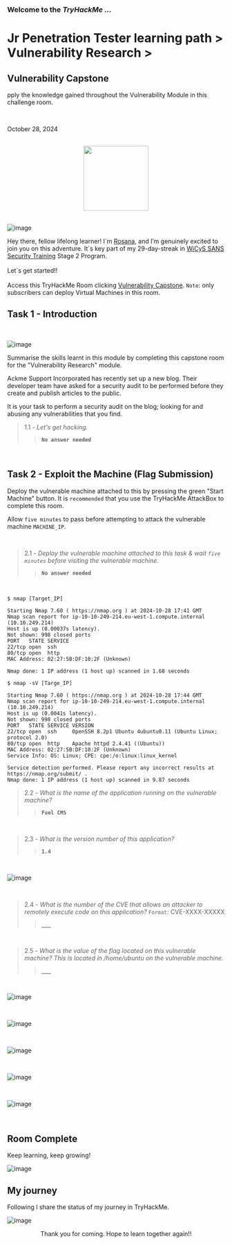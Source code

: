 

<h3> Welcome to the <em>TryHackMe ...</em></h3>
<h1>Jr Penetration Tester learning path > Vulnerability Research ></h1>
<h2>Vulnerability Capstone</h2>
<p>pply the knowledge gained throughout the Vulnerability Module in this challenge room.</p>
<br>
<p>October 28, 2024<br></p>
<br>


<div style="display: flex; justify-content: center; align-items: center;">
    <img src="https://github.com/user-attachments/assets/2ed7780f-5c58-47b4-86b4-90ecf77f7868" width="150px" height="150px"/>
</div>
<br>

![image](https://github.com/user-attachments/assets/6175debf-1081-4932-a46b-61c96c42a0b6)


<p>Hey there, fellow lifelong learner! I´m <a href="https://www.linkedin.com/in/rosanafssantos/">Rosana</a>, and I’m genuinely excited to join you on this adventure. It´s key part of my 29-day-streak in <a href="https://www.wicys.org/benefits/security-training-scholarship/">WiCyS SANS Security Training</a> Stage 2 Program.<br><br>
Let´s get started!!<br><br>
Access this TryHackMe Room clicking <a href="https://tryhackme.com/r/room/vulnerabilitycapstone">Vulnerability Capstone</a>. <code>Note</code>: only subscribers can deploy Virtual Machines in this room.</p>

<h2>Task 1 - Introduction</h2>
<br>

![image](https://github.com/user-attachments/assets/9e825e1c-083d-48a6-a2ed-f82fc8c22784)

<p>Summarise the skills learnt in this module by completing this capstone room for the "Vulnerability Research" module.<br> 

Ackme Support Incorporated has recently set up a new blog. Their developer team have asked for a security audit to be performed before they create and publish articles to the public.<br>

It is your task to perform a security audit on the blog; looking for and abusing any vulnerabilities that you find.</p>

> 1.1 - <em>Let's get hacking.</em><br>
>> <code><strong>No answer needed</strong></code><br>
<p><br></p>

<h2>Task 2 - Exploit the Machine (Flag Submission)</h2>

<p>Deploy the vulnerable machine attached to this by pressing the green "Start Machine" button. It is <code>recommended</code> that you use the TryHackMe AttackBox to complete this room.<br>

Allow <code>five minutes</code> to pass before attempting to attack the vulnerable machine <code>MACHINE_IP</code>.</p>
<br>

> 2.1 - <em>Deploy the vulnerable machine attached to this task & wait <code>five minutes</code> before visiting the vulnerable machine.</em><br>
>> <code><strong>No answer needed</strong></code><br>
<p><br></p>

<pre><code>$ nmap [Target_IP]

Starting Nmap 7.60 ( https://nmap.org ) at 2024-10-28 17:41 GMT
Nmap scan report for ip-10-10-249-214.eu-west-1.compute.internal (10.10.249.214)
Host is up (0.00037s latency).
Not shown: 998 closed ports
PORT   STATE SERVICE
22/tcp open  ssh
80/tcp open  http
MAC Address: 02:27:5B:DF:10:2F (Unknown)

Nmap done: 1 IP address (1 host up) scanned in 1.68 seconds
</code></pre>

<pre><code>$ nmap -sV [Targe_IP]

Starting Nmap 7.60 ( https://nmap.org ) at 2024-10-28 17:44 GMT
Nmap scan report for ip-10-10-249-214.eu-west-1.compute.internal (10.10.249.214)
Host is up (0.0041s latency).
Not shown: 998 closed ports
PORT   STATE SERVICE VERSION
22/tcp open  ssh     OpenSSH 8.2p1 Ubuntu 4ubuntu0.11 (Ubuntu Linux; protocol 2.0)
80/tcp open  http    Apache httpd 2.4.41 ((Ubuntu))
MAC Address: 02:27:5B:DF:10:2F (Unknown)
Service Info: OS: Linux; CPE: cpe:/o:linux:linux_kernel

Service detection performed. Please report any incorrect results at https://nmap.org/submit/ .
Nmap done: 1 IP address (1 host up) scanned in 9.87 seconds
</code></pre>

> 2.2 - <em>What is the name of the application running on the vulnerable machine?</em><br>
>> <code><strong>Fuel CMS</strong></code><br>
<p><br></p>

> 2.3 - <em>What is the version number of this application?</em><br>
>> <code><strong>1.4</strong></code><br>
<p><br></p>

![image](https://github.com/user-attachments/assets/436cc191-ab95-4f30-9520-10c2d019b1d2)

<br>

> 2.4 - <em>What is the number of the CVE that allows an attacker to remotely execute code on this application?</em>
> <code>Format</code>: CVE-XXXX-XXXXX<br>
>> <code><strong>___</strong></code><br>
<p><br></p>

> 2.5 - <em>What is the value of the flag located on this vulnerable machine? This is located in /home/ubuntu on the vulnerable machine.</em>
>> <code><strong>___</strong></code><br>
<p><br></p>

![image](https://github.com/user-attachments/assets/17fc5d2e-4c29-4755-85f1-63e700cefb3f)

<br>

![image](https://github.com/user-attachments/assets/113a9ee3-f4d4-42d9-8a36-000a88ca564e)

<br>

![image](https://github.com/user-attachments/assets/3b90d495-b60d-49d3-9e4d-916e04963e66)

<br>

![image](https://github.com/user-attachments/assets/16563e2d-546a-47ac-8ac2-937f08f6f6bb)

<br>

![image](https://github.com/user-attachments/assets/2d87ae8c-ba80-4e9a-ada0-bdf5ad637ea7)

<br>








<h2>Room Complete</h2>
<p>Keep learning, keep growing!<br>

![image](https://github.com/user-attachments/assets/1bce208f-a0a2-4c55-bd97-35ab155f509a)


<h2>My journey</h2>
<p></p>Following I share the status of my journey in TryHackMe.</p>

![image](https://github.com/user-attachments/assets/49cb572b-9662-43a8-94d1-6237ee9ff8bb)

<p></p>

<p style="text-align: center;">Thank you for coming. Hope to learn together again!!</p>
